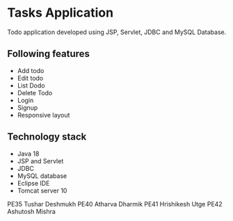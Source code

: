 # Tasks Application
Todo application developed using JSP, Servlet, JDBC and MySQL Database.

## Following features
- Add todo
- Edit todo
- List Dodo
- Delete Todo
- Login
- Signup
- Responsive layout

## Technology stack
- Java 18
- JSP and Servlet
- JDBC
- MySQL database
- Eclipse IDE
- Tomcat server 10

PE35 Tushar Deshmukh
PE40 Atharva Dharmik
PE41 Hrishikesh Utge
PE42 Ashutosh Mishra

